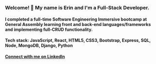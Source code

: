 ### Welcome! 👋 My name is Erin and I'm a Full-Stack Developer.

#### I completed a full-time Software Engineering Immersive bootcamp at General Assembly learning front and back-end languages/frameworks and implementing full-CRUD functionality.

#### Tech stack: JavaScript, React, HTML5, CSS3, Bootstrap, Express, SQL, Node, MongoDB, Django, Python

#### [Connect with me on LinkedIn](https://www.linkedin.com/in/erin-baright/)


